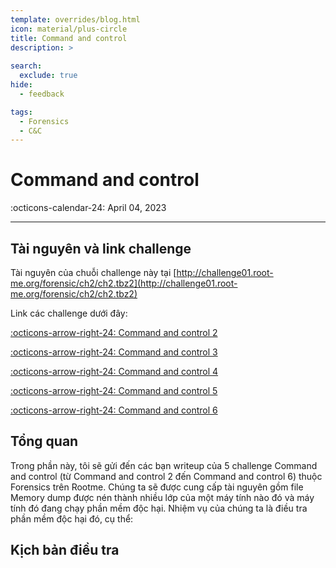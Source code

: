 ```yaml
---
template: overrides/blog.html
icon: material/plus-circle
title: Command and control
description: >
  
search:
  exclude: true
hide:
  - feedback

tags:
  - Forensics 
  - C&C
---
```


# __Command and control__

<span>
:octicons-calendar-24: April 04, 2023 

</span>

---

## __Tài nguyên và link challenge__

Tài nguyên của chuỗi challenge này tại [http://challenge01.root-me.org/forensic/ch2/ch2.tbz2](http://challenge01.root-me.org/forensic/ch2/ch2.tbz2)

Link các challenge dưới đây:

[:octicons-arrow-right-24: Command and control 2][Command and control 2]

[:octicons-arrow-right-24: Command and control 3][Command and control 3]

[:octicons-arrow-right-24: Command and control 4][Command and control 4]

[:octicons-arrow-right-24: Command and control 5][Command and control 5]

[:octicons-arrow-right-24: Command and control 6][Command and control 6]

  [Command and control 2]: https://www.root-me.org/en/Challenges/Forensic/Command-Control-level-2
  [Command and control 3]: https://www.root-me.org/en/Challenges/Forensic/Command-Control-level-3
  [Command and control 4]: https://www.root-me.org/en/Challenges/Forensic/Command-Control-level-4
  [Command and control 5]: https://www.root-me.org/en/Challenges/Forensic/Command-Control-level-5
  [Command and control 6]: https://www.root-me.org/en/Challenges/Forensic/Command-Control-level-6

## __Tổng quan__

Trong phần này, tôi sẽ gửi đến các bạn writeup của 5 challenge Command and control (từ Command and control 2 đến Command and control 6) thuộc Forensics trên Rootme. Chúng ta sẽ được cung cấp tài nguyên gồm file Memory dump được nén thành nhiều lớp của một máy tính nào đó và máy tính đó đang chạy phần mềm độc hại. Nhiệm vụ của chúng ta là điều tra phần mềm độc hại đó, cụ thể:

## __Kịch bản điều tra__